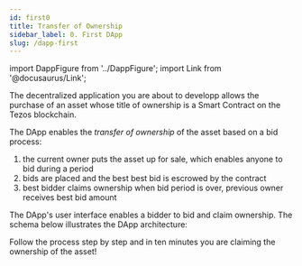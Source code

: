 ```yaml
---
id: first0
title: Transfer of Ownership
sidebar_label: 0. First DApp
slug: /dapp-first
---
```

import DappFigure from '../DappFigure';
import Link from '@docusaurus/Link';

The decentralized application you are about to developp allows the purchase of an asset whose title of ownership is a <Link to='/docs/dapp-tools/tezos#smart-contract'>Smart Contract</Link> on the Tezos blockchain.

The DApp enables the *transfer of ownership* of the asset based on a bid process:
1. the current owner puts the asset up for sale, which enables anyone to bid during a period
2. bids are placed and the best best bid is escrowed by the contract
3. best bidder claims ownership when bid period is over, previous owner receives best bid amount

The DApp's user interface enables a bidder to bid and claim ownership. The schema below illustrates the DApp architecture:

<DappFigure img="ownership.svg" width='50%'/>

Follow the process step by step and in ten minutes you are claiming the ownership of the asset!